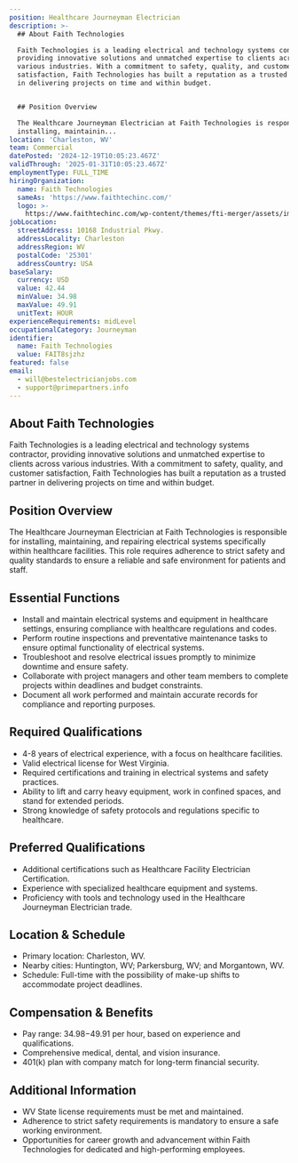 ```yaml
---
position: Healthcare Journeyman Electrician
description: >-
  ## About Faith Technologies

  Faith Technologies is a leading electrical and technology systems contractor,
  providing innovative solutions and unmatched expertise to clients across
  various industries. With a commitment to safety, quality, and customer
  satisfaction, Faith Technologies has built a reputation as a trusted partner
  in delivering projects on time and within budget.


  ## Position Overview

  The Healthcare Journeyman Electrician at Faith Technologies is responsible for
  installing, maintainin...
location: 'Charleston, WV'
team: Commercial
datePosted: '2024-12-19T10:05:23.467Z'
validThrough: '2025-01-31T10:05:23.467Z'
employmentType: FULL_TIME
hiringOrganization:
  name: Faith Technologies
  sameAs: 'https://www.faithtechinc.com/'
  logo: >-
    https://www.faithtechinc.com/wp-content/themes/fti-merger/assets/images/logos/logo-fti.svg
jobLocation:
  streetAddress: 10168 Industrial Pkwy.
  addressLocality: Charleston
  addressRegion: WV
  postalCode: '25301'
  addressCountry: USA
baseSalary:
  currency: USD
  value: 42.44
  minValue: 34.98
  maxValue: 49.91
  unitText: HOUR
experienceRequirements: midLevel
occupationalCategory: Journeyman
identifier:
  name: Faith Technologies
  value: FAIT8sjzhz
featured: false
email:
  - will@bestelectricianjobs.com
  - support@primepartners.info
---
```




## About Faith Technologies
Faith Technologies is a leading electrical and technology systems contractor, providing innovative solutions and unmatched expertise to clients across various industries. With a commitment to safety, quality, and customer satisfaction, Faith Technologies has built a reputation as a trusted partner in delivering projects on time and within budget.

## Position Overview
The Healthcare Journeyman Electrician at Faith Technologies is responsible for installing, maintaining, and repairing electrical systems specifically within healthcare facilities. This role requires adherence to strict safety and quality standards to ensure a reliable and safe environment for patients and staff.

## Essential Functions
- Install and maintain electrical systems and equipment in healthcare settings, ensuring compliance with healthcare regulations and codes.
- Perform routine inspections and preventative maintenance tasks to ensure optimal functionality of electrical systems.
- Troubleshoot and resolve electrical issues promptly to minimize downtime and ensure safety.
- Collaborate with project managers and other team members to complete projects within deadlines and budget constraints.
- Document all work performed and maintain accurate records for compliance and reporting purposes.

## Required Qualifications
- 4-8 years of electrical experience, with a focus on healthcare facilities.
- Valid electrical license for West Virginia.
- Required certifications and training in electrical systems and safety practices.
- Ability to lift and carry heavy equipment, work in confined spaces, and stand for extended periods.
- Strong knowledge of safety protocols and regulations specific to healthcare.

## Preferred Qualifications
- Additional certifications such as Healthcare Facility Electrician Certification.
- Experience with specialized healthcare equipment and systems.
- Proficiency with tools and technology used in the Healthcare Journeyman Electrician trade.

## Location & Schedule
- Primary location: Charleston, WV.
- Nearby cities: Huntington, WV; Parkersburg, WV; and Morgantown, WV.
- Schedule: Full-time with the possibility of make-up shifts to accommodate project deadlines.

## Compensation & Benefits
- Pay range: $34.98-$49.91 per hour, based on experience and qualifications.
- Comprehensive medical, dental, and vision insurance.
- 401(k) plan with company match for long-term financial security.

## Additional Information
- WV State license requirements must be met and maintained.
- Adherence to strict safety requirements is mandatory to ensure a safe working environment.
- Opportunities for career growth and advancement within Faith Technologies for dedicated and high-performing employees.
